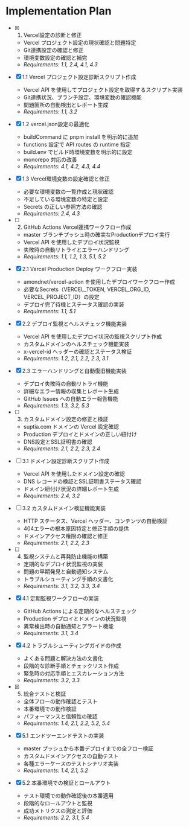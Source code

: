 # Implementation Plan

- [x] 1. Vercel設定の診断と修正
  - Vercel プロジェクト設定の現状確認と問題特定
  - Git連携設定の確認と修正
  - 環境変数設定の確認と補完
  - _Requirements: 1.1, 2.4, 4.1, 4.3_

- [x] 1.1 Vercel プロジェクト設定診断スクリプト作成
  - Vercel API を使用してプロジェクト設定を取得するスクリプト実装
  - Git連携状況、ブランチ設定、環境変数の確認機能
  - 問題箇所の自動検出とレポート生成
  - _Requirements: 1.1, 3.2_

- [x] 1.2 vercel.json設定の最適化
  - buildCommand に pnpm install を明示的に追加
  - functions 設定で API routes の runtime 指定
  - build.env でビルド時環境変数を明示的に設定
  - monorepo 対応の改善
  - _Requirements: 4.1, 4.2, 4.3, 4.4_

- [x] 1.3 Vercel環境変数の設定確認と修正
  - 必要な環境変数の一覧作成と現状確認
  - 不足している環境変数の特定と設定
  - Secrets の正しい参照方法の確認
  - _Requirements: 2.4, 4.3_

- [ ] 2. GitHub Actions Vercel連携ワークフロー作成
  - master ブランチプッシュ時の確実なProductionデプロイ実行
  - Vercel API を使用したデプロイ状況監視
  - 失敗時の自動リトライとエラーハンドリング
  - _Requirements: 1.1, 1.2, 1.3, 5.1, 5.2_

- [x] 2.1 Vercel Production Deploy ワークフロー実装
  - amondnet/vercel-action を使用したデプロイワークフロー作成
  - 必要なSecrets（VERCEL_TOKEN, VERCEL_ORG_ID, VERCEL_PROJECT_ID）の設定
  - デプロイ完了待機とステータス確認の実装
  - _Requirements: 1.1, 5.1_

- [x] 2.2 デプロイ監視とヘルスチェック機能実装
  - Vercel API を使用したデプロイ状況の監視スクリプト作成
  - カスタムドメインのヘルスチェック機能実装
  - x-vercel-id ヘッダーの確認とステータス検証
  - _Requirements: 1.2, 2.1, 2.2, 2.3, 3.1_

- [x] 2.3 エラーハンドリングと自動復旧機能実装
  - デプロイ失敗時の自動リトライ機能
  - 詳細なエラー情報の収集とレポート生成
  - GitHub Issues への自動エラー報告機能
  - _Requirements: 1.3, 3.2, 5.3_

- [ ] 3. カスタムドメイン設定の修正と検証
  - suptia.com ドメインの Vercel 設定確認
  - Production デプロイとドメインの正しい紐付け
  - DNS設定とSSL証明書の確認
  - _Requirements: 2.1, 2.2, 2.3, 2.4_

- [ ] 3.1 ドメイン設定診断スクリプト作成
  - Vercel API を使用したドメイン設定の確認
  - DNS レコードの検証とSSL証明書ステータス確認
  - ドメイン紐付け状況の詳細レポート生成
  - _Requirements: 2.4, 3.2_

- [ ] 3.2 カスタムドメイン検証機能実装
  - HTTP ステータス、Vercel ヘッダー、コンテンツの自動検証
  - 404エラーの根本原因特定と修正手順の提供
  - ドメインアクセス権限の確認と修正
  - _Requirements: 2.1, 2.2, 2.3_

- [ ] 4. 監視システムと再発防止機能の構築
  - 定期的なデプロイ状況監視の実装
  - 問題の早期発見と自動通知システム
  - トラブルシューティング手順の文書化
  - _Requirements: 3.1, 3.2, 3.3, 3.4_

- [x] 4.1 定期監視ワークフローの実装
  - GitHub Actions による定期的なヘルスチェック
  - Production デプロイとドメインの状況監視
  - 異常検出時の自動通知とアラート機能
  - _Requirements: 3.1, 3.4_

- [x] 4.2 トラブルシューティングガイドの作成
  - よくある問題と解決方法の文書化
  - 段階的な診断手順とチェックリスト作成
  - 緊急時の対応手順とエスカレーション方法
  - _Requirements: 3.2, 3.3_

- [x] 5. 統合テストと検証
  - 全体フローの動作確認とテスト
  - 本番環境での動作検証
  - パフォーマンスと信頼性の確認
  - _Requirements: 1.4, 2.1, 2.2, 5.2, 5.4_

- [x] 5.1 エンドツーエンドテストの実装
  - master プッシュから本番デプロイまでの全フロー検証
  - カスタムドメインアクセスの自動テスト
  - 各種エラーケースのテストシナリオ実装
  - _Requirements: 1.4, 2.1, 5.2_

- [x] 5.2 本番環境での検証とロールアウト
  - テスト環境での動作確認後の本番適用
  - 段階的なロールアウトと監視
  - 成功メトリクスの測定と評価
  - _Requirements: 2.2, 3.1, 5.4_